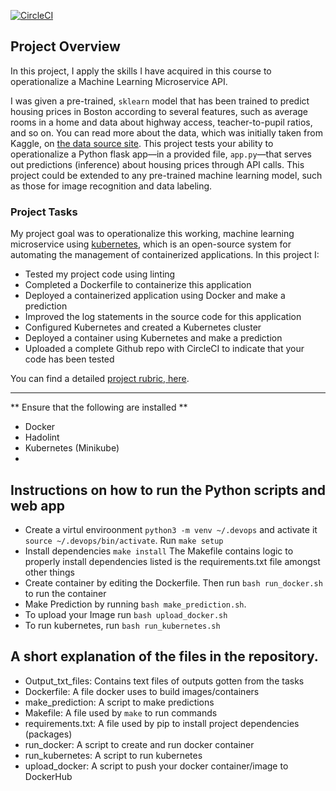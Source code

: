 [![CircleCI](https://dl.circleci.com/status-badge/img/gh/Vanbliser/DevOps_Microservices/tree/main.svg?style=svg)](https://dl.circleci.com/status-badge/redirect/gh/Vanbliser/DevOps_Microservices/tree/main)

## Project Overview

In this project, I apply the skills I have acquired in this course to operationalize a Machine Learning Microservice API. 

I was given a pre-trained, `sklearn` model that has been trained to predict housing prices in Boston according to several features, such as average rooms in a home and data about highway access, teacher-to-pupil ratios, and so on. You can read more about the data, which was initially taken from Kaggle, on [the data source site](https://www.kaggle.com/c/boston-housing). This project tests your ability to operationalize a Python flask app—in a provided file, `app.py`—that serves out predictions (inference) about housing prices through API calls. This project could be extended to any pre-trained machine learning model, such as those for image recognition and data labeling.

### Project Tasks

My project goal was to operationalize this working, machine learning microservice using [kubernetes](https://kubernetes.io/), which is an open-source system for automating the management of containerized applications. In this project I:
* Tested my project code using linting
* Completed a Dockerfile to containerize this application
* Deployed a containerized application using Docker and make a prediction
* Improved the log statements in the source code for this application
* Configured Kubernetes and created a Kubernetes cluster
* Deployed a container using Kubernetes and make a prediction
* Uploaded a complete Github repo with CircleCI to indicate that your code has been tested

You can find a detailed [project rubric, here](https://review.udacity.com/#!/rubrics/2576/view).

---

** Ensure that the following are installed **

* Docker
* Hadolint
* Kubernetes (Minikube)
* 

## Instructions on how to run the Python scripts and web app

* Create a virtul enviroonment `python3 -m venv ~/.devops` and activate it `source ~/.devops/bin/activate`. Run `make setup`
* Install dependencies `make install` The Makefile contains logic to properly install dependencies listed is the requirements.txt file amongst other things
* Create container by editing the Dockerfile. Then run `bash run_docker.sh` to run the container
* Make Prediction by running `bash make_prediction.sh`. 
* To upload your Image run `bash upload_docker.sh`
* To run kubernetes, run `bash run_kubernetes.sh`


## A short explanation of the files in the repository.

* Output_txt_files: Contains text files of outputs gotten from the tasks
* Dockerfile: A file docker uses to build images/containers
* make_prediction: A script to make predictions
* Makefile: A file used by `make` to run commands
* requirements.txt: A file used by pip to install project dependencies (packages)
* run_docker: A script to create and run docker container
* run_kubernetes: A script to run kubernetes
* upload_docker: A script to push your docker container/image to DockerHub

